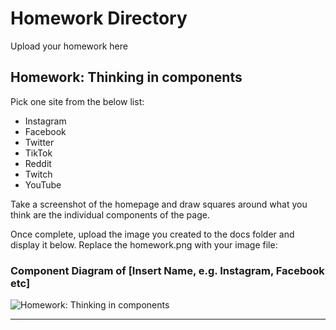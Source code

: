 # Homework Directory

Upload your homework here

## Homework: Thinking in components
Pick one site from the below list:
- Instagram
- Facebook
- Twitter
- TikTok
- Reddit
- Twitch
- YouTube

Take a screenshot of the homepage and draw squares around what you think are the individual components of the page.

Once complete, upload the image you created to the docs folder and display it below. Replace the homework.png with your image file:

### Component Diagram of [Insert Name, e.g. Instagram, Facebook etc] 
![Homework: Thinking in components](docs/homework.png)

---